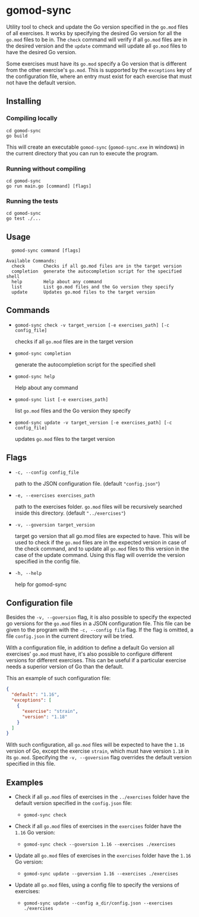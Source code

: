 # gomod-sync

Utility tool to check and update the Go version specified in the `go.mod` files of all exercises.
It works by specifying the desired Go version for all the `go.mod` files to be in. The `check` command
will verify if all `go.mod` files are in the desired version and the `update` command will update all
`go.mod` files to have the desired Go version.

Some exercises must have its `go.mod` specify a Go version that is different from the other exercise's `go.mod`.
This is supported by the `exceptions` key of the configuration file, where an entry must exist for each exercise
that must not have the default version.

## Installing

### Compiling locally

```console
cd gomod-sync
go build
```

This will create an executable `gomod-sync` (`gomod-sync.exe` in windows) in the current directory 
that you can run to execute the program.

### Running without compiling

```console
cd gomod-sync
go run main.go [command] [flags]
```

### Running the tests

```console
cd gomod-sync
go test ./...
```

## Usage

```
  gomod-sync command [flags]

Available Commands:
  check       Checks if all go.mod files are in the target version
  completion  generate the autocompletion script for the specified shell
  help        Help about any command
  list        List go.mod files and the Go version they specify
  update      Updates go.mod files to the target version

```

## Commands

- `gomod-sync check -v target_version [-e exercises_path] [-c config_file]`

  checks if all `go.mod` files are in the target version

- `gomod-sync completion`

  generate the autocompletion script for the specified shell
- `gomod-sync help`

  Help about any command
- `gomod-sync list [-e exercises_path]`

  list `go.mod` files and the Go version they specify
- `gomod-sync update -v target_version [-e exercises_path] [-c config_file]`

  updates `go.mod` files to the target version

## Flags

- `-c, --config config_file`
   
  path to the JSON configuration file.  (default `"config.json"`)
  
- `-e, --exercises exercises_path`

  path to the exercises folder. `go.mod` files will be recursively searched inside this directory. (default `"../exercises"`)
- `-v, --goversion target_version`

  target go version that all go.mod files are expected to have. 
  This will be used to check if the `go.mod` files are in the expected version in case of the check command, 
  and to update all `go.mod` files to this version in the case of the update command.
  Using this flag will override the version specified in the config file.

- `-h, --help`

  help for gomod-sync


## Configuration file

Besides the `-v, --goversion` flag, it is also possible to specify the expected go versions for the `go.mod` files in a JSON configuration file.
This file can be given to the program with the `-c, --config file` flag. If the flag is omitted, a file `config.json`
in the current directory will be tried.

With a configuration file, in addition to define a default Go version all exercises' `go.mod` must have, 
it's also possible to configure different versions for different exercises. This can be useful if a particular exercise 
needs a superior version of Go than the default.

This an example of such configuration file:

```json
{
  "default": "1.16",
  "exceptions": [
    {
      "exercise": "strain",
      "version": "1.18"
    }
  ]
}
```

With such configuration, all `go.mod` files will be expected to have the `1.16` version of Go,
except the exercise `strain`, which must have version `1.18` in its `go.mod`.
Specifying the `-v, --goversion` flag overrides the default version specified in this file.

## Examples


* Check if all `go.mod` files of exercises in the `../exercises` folder have the default version 
  specified in the `config.json` file:

  * `gomod-sync check`

* Check if all `go.mod` files of exercises in the `exercises` folder have the `1.16` Go version:

  * `gomod-sync check --goversion 1.16 --exercises ./exercises`

* Update all `go.mod` files of exercises in the `exercises` folder have the `1.16` Go version:

  * `gomod-sync update --goversion 1.16 --exercises ./exercises`

* Update all `go.mod` files, using a config file to specify the versions of exercises:

  * `gomod-sync update --config a_dir/config.json --exercises ./exercises`